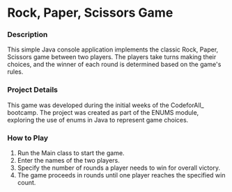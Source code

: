 # Rock, Paper, Scissors Game

### Description
This simple Java console application implements the classic Rock, Paper, Scissors game between two players. The players take turns making their choices, and the winner of each round is determined based on the game's rules.

### Project Details
This game was developed during the initial weeks of the CodeforAll_ bootcamp.
The project was created as part of the ENUMS module, exploring the use of enums in Java to represent game choices.

### How to Play
1. Run the Main class to start the game.
2. Enter the names of the two players.
3. Specify the number of rounds a player needs to win for overall victory.
4. The game proceeds in rounds until one player reaches the specified win count.